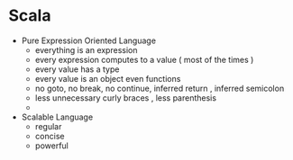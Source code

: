 # Scala

* Pure Expression Oriented Language
  * everything is an expression
  * every expression computes to a value ( most of the times )
  * every value has a type
  * every value is an object even functions
  * no goto, no break, no continue, inferred return , inferred semicolon
  * less unnecessary curly braces , less parenthesis 
  *  
* Scalable Language
  * regular
  * concise
  * powerful